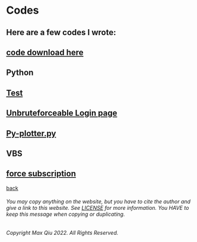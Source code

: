 # Codes
## Here are a few codes I wrote:
## [code download here](https://qqiumax.github.io/Code-Storespace)
## **Python**
## [Test](https://github.com/qqiumax/Code-Storespace/blob/main/Test.py/)
## [Unbruteforceable Login page](https://github.com/qqiumax/Code-Storespace/tree/main/Unbruteforceable%20login%20page/)
## [Py-plotter.py](https://github.com/qqiumax/Code-Storespace/tree/main/py-plotter/)
## **VBS**
## [force subscription](https://github.com/qqiumax/Code-Storespace/blob/main/force_subscribe.vbs/)
[back](https://qqiumax.github.io/home/)

###### You may copy anything on the website, but you have to cite the author and give a link to this website. See [LICENSE](https://qqiumax.github.io/LICENSE) for more information. You HAVE to keep this message when copying or duplicating.

###### Copyright Max Qiu 2022. All Rights Reserved.